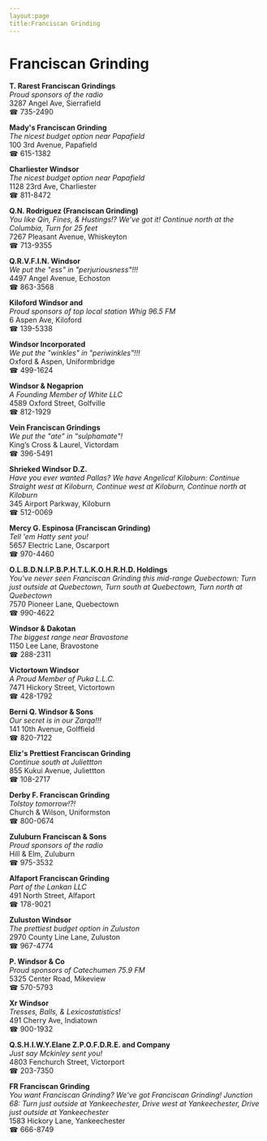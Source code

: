 ```yaml
---
layout:page
title:Franciscan Grinding
---
```

# Franciscan Grinding

**T. Rarest Franciscan Grindings**  
_Proud sponsors of the radio_  
3287 Angel Ave, Sierrafield  
☎ 735-2490



**Mady's Franciscan Grinding**  
_The nicest budget option near Papafield_  
100 3rd Avenue, Papafield  
☎ 615-1382



**Charliester Windsor**  
_The nicest budget option near Papafield_  
1128 23rd Ave, Charliester  
☎ 811-8472



**Q.N. Rodriguez (Franciscan Grinding)**  
_You like Qin, Fines, & Hustings!? We've got it! 
Continue north at the Columbia, Turn for 25 feet_  
7267 Pleasant Avenue, Whiskeyton  
☎ 713-9355



**Q.R.V.F.I.N. Windsor**  
_We put the "ess" in "perjuriousness"!!!_  
4497 Angel Avenue, Echoston  
☎ 863-3568



**Kiloford Windsor and**  
_Proud sponsors of top local station Whig 96.5 FM_  
6 Aspen Ave, Kiloford  
☎ 139-5338



**Windsor Incorporated**  
_We put the "winkles" in "periwinkles"!!!_  
Oxford & Aspen, Uniformbridge  
☎ 499-1624



**Windsor & Negaprion**  
_A Founding Member of White LLC_  
4589 Oxford Street, Golfville  
☎ 812-1929



**Vein Franciscan Grindings**  
_We put the "ate" in "sulphamate"!_  
King’s Cross & Laurel, Victordam  
☎ 396-5491



**Shrieked Windsor D.Z.**  
_Have you ever wanted Pallas? We have Angelica! 
Kiloburn: Continue Straight west at Kiloburn, Continue west at Kiloburn, Continue north at Kiloburn_  
345 Airport Parkway, Kiloburn  
☎ 512-0069



**Mercy G. Espinosa (Franciscan Grinding)**  
_Tell 'em Hatty sent you!_  
5657 Electric Lane, Oscarport  
☎ 970-4460



**O.L.B.D.N.I.P.B.P.H.T.L.K.O.H.R.H.D. Holdings**  
_You've never seen Franciscan Grinding this mid-range 
Quebectown: Turn just outside at Quebectown, Turn south at Quebectown, Turn north at Quebectown_  
7570 Pioneer Lane, Quebectown  
☎ 990-4622



**Windsor & Dakotan**  
_The biggest range near Bravostone_  
1150 Lee Lane, Bravostone  
☎ 288-2311



**Victortown Windsor**  
_A Proud Member of Puka L.L.C._  
7471 Hickory Street, Victortown  
☎ 428-1792



**Berni Q. Windsor & Sons**  
_Our secret is in our Zarqa!!!_  
141 10th Avenue, Golffield  
☎ 820-7122



**Eliz's Prettiest Franciscan Grinding**  
_Continue south at Juliettton_  
855 Kukui Avenue, Juliettton  
☎ 108-2717



**Derby F. Franciscan Grinding**  
_Tolstoy tomorrow!?!_  
Church & Wilson, Uniformston  
☎ 800-0674



**Zuluburn Franciscan & Sons**  
_Proud sponsors of the radio_  
Hill & Elm, Zuluburn  
☎ 975-3532



**Alfaport Franciscan Grinding**  
_Part of the Lankan LLC_  
491 North Street, Alfaport  
☎ 178-9021



**Zuluston Windsor**  
_The prettiest budget option in Zuluston_  
2970 County Line Lane, Zuluston  
☎ 967-4774



**P. Windsor & Co**  
_Proud sponsors of Catechumen 75.9 FM_  
5325 Center Road, Mikeview  
☎ 570-5793



**Xr Windsor**  
_Tresses, Balls, & Lexicostatistics!_  
491 Cherry Ave, Indiatown  
☎ 900-1932



**Q.S.H.I.W.Y.Elane Z.P.O.F.D.R.E. and Company**  
_Just say Mckinley sent you!_  
4803 Fenchurch Street, Victorport  
☎ 203-7350



**FR Franciscan Grinding**  
_You want Franciscan Grinding? We've got Franciscan Grinding! 
Junction 68: Turn just outside at Yankeechester, Drive west at Yankeechester, Drive just outside at Yankeechester_  
1583 Hickory Lane, Yankeechester  
☎ 666-8749



